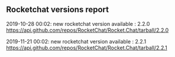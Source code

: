 ## Rocketchat versions report

2019-10-28 00:02: new rocketchat version available : 2.2.0 https://api.github.com/repos/RocketChat/Rocket.Chat/tarball/2.2.0

2019-11-21 00:02: new rocketchat version available : 2.2.1 https://api.github.com/repos/RocketChat/Rocket.Chat/tarball/2.2.1

